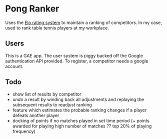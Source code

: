 # Pong Ranker

Uses the [Elo rating system](http://en.wikipedia.org/wiki/Elo_rating_system) to maintain a ranking of competitors. In my case, used to rank table tennis players at my workplace.

## Users

This is a GAE app. The user system is piggy backed off the Google authentication API provided. To register, a competitor needs a google account.

## Todo

  - show list of results by competitor
  - _undo_ a result by winding back all adjustments and replaying the subsequent results to readjust ranking
  - feature which estimates the probable ranking changes if a player defeats another player 
  - docking of points if no matches played in set time period (+ points awarded for playing high number of matches ?? top 20% of playing frequency)

